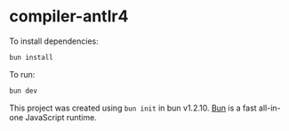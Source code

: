 # compiler-antlr4

To install dependencies:

```bash
bun install
```

To run:

```bash
bun dev
```

This project was created using `bun init` in bun v1.2.10. [Bun](https://bun.sh) is a fast all-in-one JavaScript runtime.
